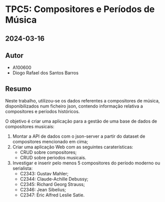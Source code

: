 # TPC5: Compositores e Períodos de Música

## 2024-03-16

## Autor
- A100600
- Diogo Rafael dos Santos Barros

## Resumo
Neste trabalho, utilizou-se os dados referentes a compositores de música, disponibilizados num ficheiro json, contendo informação relativa a compositores e períodos históricos.

O objetivo é criar uma aplicação para a gestão de uma base de dados de compositores musicais:

1. Montar a API de dados com o json-server a partir do dataset de compositores mencionado em cima;
2. Criar uma aplicação Web com as seguintes caraterísticas:
    - CRUD sobre compositores;
    - CRUD sobre periodos musicais.
3. Investigar e inserir pelo menos 5 compositores do período moderno ou serialista:
    - C2343: Gustav Mahler;
    - C2344: Claude-Achille Debussy;
    - C2345: Richard Georg Strauss;
    - C2346: Jean Sibelius;
    - C2347: Éric Alfred Leslie Satie.
